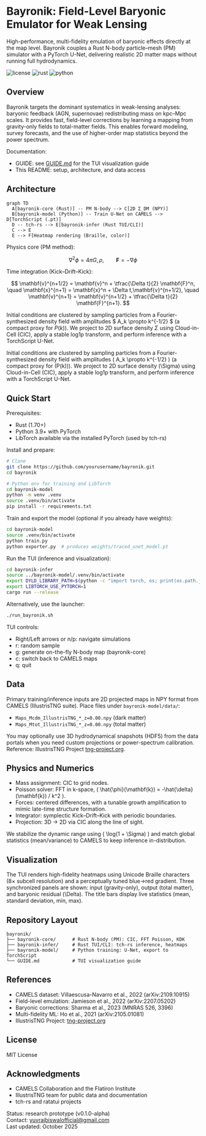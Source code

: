 # Bayronik: Field-Level Baryonic Emulator for Weak Lensing

High-performance, multi-fidelity emulation of baryonic effects directly at the map level. Bayronik couples a Rust N-body particle–mesh (PM) simulator with a PyTorch U-Net, delivering realistic 2D matter maps without running full hydrodynamics.

![license](https://img.shields.io/badge/license-MIT-blue.svg)
![rust](https://img.shields.io/badge/Rust-stable-%23dea584)
![python](https://img.shields.io/badge/Python-3.9%2B-%233776AB)

## Overview

Bayronik targets the dominant systematics in weak-lensing analyses: baryonic feedback (AGN, supernovae) redistributing mass on kpc–Mpc scales. It provides fast, field-level corrections by learning a mapping from gravity-only fields to total-matter fields. This enables forward modeling, survey forecasts, and the use of higher-order map statistics beyond the power spectrum.

Documentation:
- GUIDE: see [GUIDE.md](GUIDE.md) for the TUI visualization guide
- This README: setup, architecture, and data access

## Architecture

```mermaid
graph TD
  A[bayronik-core (Rust)] -- PM N-body --> C[2D Σ_DM (NPY)]
  B[bayronik-model (Python)] -- Train U-Net on CAMELS --> D[TorchScript (.pt)]
  D -- tch-rs --> E[bayronik-infer (Rust TUI/CLI)]
  C --> E
  E --> F[Heatmap rendering (Braille, color)]
```

Physics core (PM method):

$$ \nabla^2 \phi = 4\pi G, \rho, \qquad \mathbf{F} = -\nabla \phi $$

Time integration (Kick–Drift–Kick):

$$ \mathbf{v}^{n+1/2} = \mathbf{v}^n + \tfrac{\Delta t}{2} \mathbf{F}^n, \quad \mathbf{x}^{n+1} = \mathbf{x}^n + \Delta t,\mathbf{v}^{n+1/2}, \quad \mathbf{v}^{n+1} = \mathbf{v}^{n+1/2} + \tfrac{\Delta t}{2} \mathbf{F}^{n+1}. $$

Initial conditions are clustered by sampling particles from a Fourier-synthesized density field with amplitudes $ A_k \propto k^{-1/2} $ (a compact proxy for $P(k)$). We project to 2D surface density $\Sigma$ using Cloud-in-Cell (CIC), apply a stable log1p transform, and perform inference with a TorchScript U-Net.

Initial conditions are clustered by sampling particles from a Fourier-synthesized density field with amplitudes \( A_k \propto k^{-1/2} \) (a compact proxy for \(P(k)\)). We project to 2D surface density \(\Sigma\) using Cloud-in-Cell (CIC), apply a stable log1p transform, and perform inference with a TorchScript U-Net.

## Quick Start

Prerequisites:
- Rust (1.70+)
- Python 3.9+ with PyTorch
- LibTorch available via the installed PyTorch (used by tch-rs)

Install and prepare:
```bash
# Clone
git clone https://github.com/yourusername/bayronik.git
cd bayronik

# Python env for training and LibTorch
cd bayronik-model
python -m venv .venv
source .venv/bin/activate
pip install -r requirements.txt
```

Train and export the model (optional if you already have weights):
```bash
cd bayronik-model
source .venv/bin/activate
python train.py
python exporter.py  # produces weights/traced_unet_model.pt
```

Run the TUI (inference and visualization):
```bash
cd bayronik-infer
source ../bayronik-model/.venv/bin/activate
export DYLD_LIBRARY_PATH=$(python -c "import torch, os; print(os.path.join(os.path.dirname(torch.__file__), 'lib'))")
export LIBTORCH_USE_PYTORCH=1
cargo run --release
```

Alternatively, use the launcher:
```bash
./run_bayronik.sh
```

TUI controls:
- Right/Left arrows or n/p: navigate simulations
- r: random sample
- g: generate on-the-fly N-body map (bayronik-core)
- c: switch back to CAMELS maps
- q: quit

## Data

Primary training/inference inputs are 2D projected maps in NPY format from CAMELS (IllustrisTNG suite). Place files under `bayronik-model/data/`:
- `Maps_Mcdm_IllustrisTNG_*_z=0.00.npy` (dark matter)
- `Maps_Mtot_IllustrisTNG_*_z=0.00.npy` (total matter)

You may optionally use 3D hydrodynamical snapshots (HDF5) from the data portals when you need custom projections or power-spectrum calibration. Reference: IllustrisTNG Project [tng-project.org](https://www.tng-project.org/).

## Physics and Numerics

- Mass assignment: CIC to grid nodes.
- Poisson solver: FFT in k-space, \( \hat{\phi}(\mathbf{k}) = -\hat{\delta}(\mathbf{k}) / k^2 \).
- Forces: centered differences, with a tunable growth amplification to mimic late-time structure formation.
- Integrator: symplectic Kick–Drift–Kick with periodic boundaries.
- Projection: 3D → 2D via CIC along the line of sight.

We stabilize the dynamic range using \( \log(1 + \Sigma) \) and match global statistics (mean/variance) to CAMELS to keep inference in-distribution.

## Visualization

The TUI renders high-fidelity heatmaps using Unicode Braille characters (8× subcell resolution) and a perceptually tuned blue→red gradient. Three synchronized panels are shown: input (gravity-only), output (total matter), and baryonic residual \(\Delta\). The title bars display live statistics (mean, standard deviation, min, max).

## Repository Layout

```
bayronik/
├── bayronik-core/      # Rust N-body (PM): CIC, FFT Poisson, KDK
├── bayronik-infer/     # Rust TUI/CLI: tch-rs inference, heatmaps
├── bayronik-model/     # Python training: U-Net, export to TorchScript
└── GUIDE.md            # TUI visualization guide
```

## References

- CAMELS dataset: Villaescusa-Navarro et al., 2022 (arXiv:2109.10915)
- Field-level emulation: Jamieson et al., 2022 (arXiv:2207.05202)
- Baryonic corrections: Sharma et al., 2023 (MNRAS 526, 3396)
- Multi-fidelity ML: Ho et al., 2021 (arXiv:2105.01081)
- IllustrisTNG Project: [tng-project.org](https://www.tng-project.org/)

## License

MIT License
 
## Acknowledgments

- CAMELS Collaboration and the Flatiron Institute
- IllustrisTNG team for public data and documentation
- tch-rs and ratatui projects

Status: research prototype (v0.1.0-alpha)  
Contact: yuvrajbiswalofficial@gmail.com  
Last updated: October 2025

